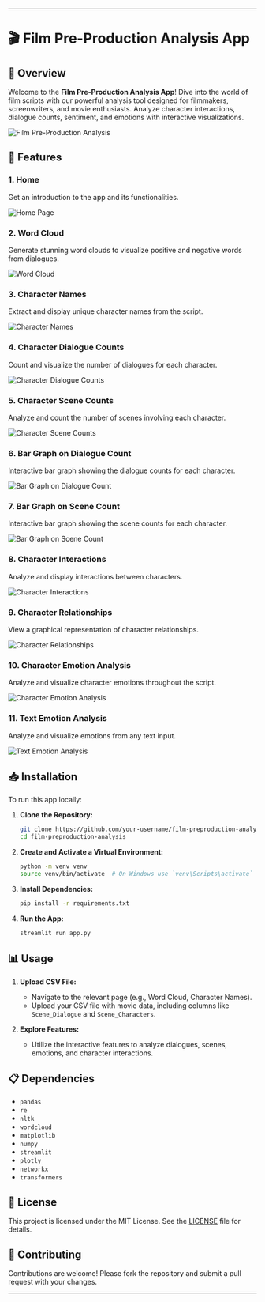 

---

# 🎬 **Film Pre-Production Analysis App**

## 🌟 Overview

Welcome to the **Film Pre-Production Analysis App**! Dive into the world of film scripts with our powerful analysis tool designed for filmmakers, screenwriters, and movie enthusiasts. Analyze character interactions, dialogue counts, sentiment, and emotions with interactive visualizations.

![Film Pre-Production Analysis](https://via.placeholder.com/1200x400?text=Film+Pre-Production+Analysis)

## 🚀 Features

### **1. Home**
Get an introduction to the app and its functionalities.

![Home Page](https://via.placeholder.com/600x400?text=Home+Page)

### **2. Word Cloud**
Generate stunning word clouds to visualize positive and negative words from dialogues.

![Word Cloud](https://via.placeholder.com/600x400?text=Word+Cloud)

### **3. Character Names**
Extract and display unique character names from the script.

![Character Names](https://via.placeholder.com/600x400?text=Character+Names)

### **4. Character Dialogue Counts**
Count and visualize the number of dialogues for each character.

![Character Dialogue Counts](https://via.placeholder.com/600x400?text=Dialogue+Counts)

### **5. Character Scene Counts**
Analyze and count the number of scenes involving each character.

![Character Scene Counts](https://via.placeholder.com/600x400?text=Scene+Counts)

### **6. Bar Graph on Dialogue Count**
Interactive bar graph showing the dialogue counts for each character.

![Bar Graph on Dialogue Count](https://via.placeholder.com/600x400?text=Dialogue+Bar+Graph)

### **7. Bar Graph on Scene Count**
Interactive bar graph showing the scene counts for each character.

![Bar Graph on Scene Count](https://via.placeholder.com/600x400?text=Scene+Bar+Graph)

### **8. Character Interactions**
Analyze and display interactions between characters.

![Character Interactions](https://via.placeholder.com/600x400?text=Character+Interactions)

### **9. Character Relationships**
View a graphical representation of character relationships.

![Character Relationships](https://via.placeholder.com/600x400?text=Character+Relationships)

### **10. Character Emotion Analysis**
Analyze and visualize character emotions throughout the script.

![Character Emotion Analysis](https://via.placeholder.com/600x400?text=Character+Emotion+Analysis)

### **11. Text Emotion Analysis**
Analyze and visualize emotions from any text input.

![Text Emotion Analysis](https://via.placeholder.com/600x400?text=Text+Emotion+Analysis)

## 📥 Installation

To run this app locally:

1. **Clone the Repository:**
   ```bash
   git clone https://github.com/your-username/film-preproduction-analysis.git
   cd film-preproduction-analysis
   ```

2. **Create and Activate a Virtual Environment:**
   ```bash
   python -m venv venv
   source venv/bin/activate  # On Windows use `venv\Scripts\activate`
   ```

3. **Install Dependencies:**
   ```bash
   pip install -r requirements.txt
   ```

4. **Run the App:**
   ```bash
   streamlit run app.py
   ```

## 📊 Usage

1. **Upload CSV File:**
   - Navigate to the relevant page (e.g., Word Cloud, Character Names).
   - Upload your CSV file with movie data, including columns like `Scene_Dialogue` and `Scene_Characters`.

2. **Explore Features:**
   - Utilize the interactive features to analyze dialogues, scenes, emotions, and character interactions.

## 📋 Dependencies

- `pandas`
- `re`
- `nltk`
- `wordcloud`
- `matplotlib`
- `numpy`
- `streamlit`
- `plotly`
- `networkx`
- `transformers`

## 📝 License

This project is licensed under the MIT License. See the [LICENSE](LICENSE) file for details.

## 🤝 Contributing

Contributions are welcome! Please fork the repository and submit a pull request with your changes.





---
